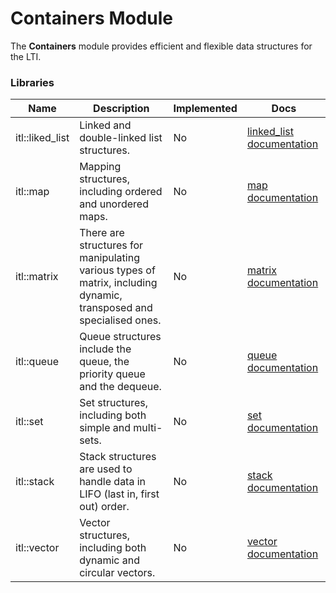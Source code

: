 # Containers Module

The **Containers** module provides efficient and flexible data structures for the LTI.

### Libraries

| Name            | Description                                                                                                        | Implemented | Docs                                                |
| --------------- | ------------------------------------------------------------------------------------------------------------------ | ----------- | --------------------------------------------------- |
| itl::liked_list | Linked and double-linked list structures.                                                                          | No          | [linked_list documentation](./liked_list/README.md) |
| itl::map        | Mapping structures, including ordered and unordered maps.                                                          | No          | [map documentation](./map/README.md)                |
| itl::matrix     | There are structures for manipulating various types of matrix, including dynamic, transposed and specialised ones. | No          | [matrix documentation](./matrix/README.md)          |
| itl::queue      | Queue structures include the queue, the priority queue and the dequeue.                                            | No          | [queue documentation](./queue/README.md)            |
| itl::set        | Set structures, including both simple and multi-sets.                                                              | No          | [set documentation](./set/README.md)                |
| itl::stack      | Stack structures are used to handle data in LIFO (last in, first out) order.                                       | No          | [stack documentation](./stack/README.md)            |
| itl::vector     | Vector structures, including both dynamic and circular vectors.                                                    | No          | [vector documentation](./vector/README.md)          |
